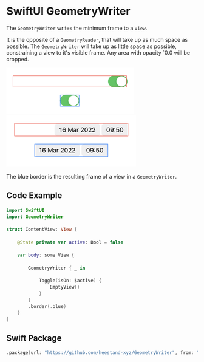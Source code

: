 # SwiftUI GeometryWriter

The `GeometryWriter` writes the minimum frame to a `View`.

It is the opposite of a `GeometryReader`, that will take up as much space as possible. The `GeometryWriter` will take up as little space as possible, constraining a view to it's visible frame. Any area with opacity `0.0 will be cropped.

<img src="https://github.com/heestand-xyz/GeometryWriter/blob/main/Assets/Toggle.png?raw=true" width="337"/>

<img src="https://github.com/heestand-xyz/GeometryWriter/blob/main/Assets/DatePicker.png?raw=true" width="342"/>

The blue border is the resulting frame of a view in a `GeometryWriter`.

## Code Example

```swift
import SwiftUI
import GeometryWriter

struct ContentView: View {
    
    @State private var active: Bool = false
    
    var body: some View {
        
        GeometryWriter { _ in
            
            Toggle(isOn: $active) {
                EmptyView()
            }
        }
        .border(.blue)
    }
}
```

## Swift Package

```swift
.package(url: "https://github.com/heestand-xyz/GeometryWriter", from: "1.0.0")
```
